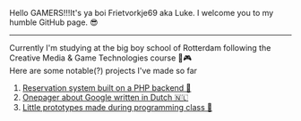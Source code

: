 Hello GAMERS!!!It's ya boi Frietvorkje69 aka Luke. I welcome you to my humble GitHub page. 😎
***
Currently I'm studying at the big boy school of Rotterdam following the Creative Media & Game Technologies course 👾🎮<br/>
 Here are some notable(?) projects I've made so far

1. <a href="https://github.com/Frietvorkje69/CLE02.Finalized">Reservation system built on a PHP backend 🧠</a>
2. <a href="https://github.com/Frietvorkje69/CLE01">Onepager about Google written in Dutch 🇳🇱</a>
3. <a href="https://github.com/Frietvorkje69/PRG03.Demos">Little prototypes made during programming class 🤔</a>
